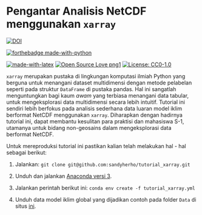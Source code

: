 # Pengantar Analisis NetCDF  menggunakan ```xarray```

[![DOI](https://zenodo.org/badge/DOI/10.5281/zenodo.3669057.svg)](https://doi.org/10.5281/zenodo.3669057)

[![forthebadge made-with-python](http://ForTheBadge.com/images/badges/made-with-python.svg)](https://www.python.org/)

[![made-with-latex](https://img.shields.io/badge/Made%20with-LaTeX-1f425f.svg)](https://www.latex-project.org/)
[![Open Source Love png1](https://badges.frapsoft.com/os/v1/open-source.png?v=103)](https://osf.io/gvf37/)
[![License: CC0-1.0](https://img.shields.io/badge/License-CC0%201.0-lightgrey.svg)](http://creativecommons.org/publicdomain/zero/1.0/)



```xarray``` merupakan pustaka di lingkungan komputasi ilmiah Python yang berguna untuk menangani dataset
multidimensi dengan metode pelabelan seperti pada struktur ```DataFrame```  di pustaka pandas. Hal ini sangatlah menguntungkan bagi kaum <i>awam</i> yang terbiasa
menangani data tabular, untuk mengeksplorasi data multidimensi secara lebih intuitif. Tutorial ini sendiri lebih berfokus pada analisis sederhana data luaran model iklim
berformat NetCDF menggunakan ```xarray```. Diharapkan dengan hadirnya tutorial ini, dapat membantu kesulitan para praktisi dan mahasiswa S-1, utamanya untuk bidang non-geosains dalam mengeksplorasi data berformat NetCDF.


Untuk mereproduksi tutorial ini pastikan kalian telah melakukan hal - hal sebagai berikut:

1. Jalankan: ```git clone git@github.com:sandyherho/tutorial_xarray.git```

2. Unduh dan jalankan [Anaconda versi 3](https://www.anaconda.com/distribution/#download-section).

3. Jalankan perintah berikut ini: ```conda env create -f tutorial_xarray.yml```

4. Unduh data model iklim global yang dijadikan contoh pada folder ```Data``` di situs [ini](https://osf.io/gvf37/).
